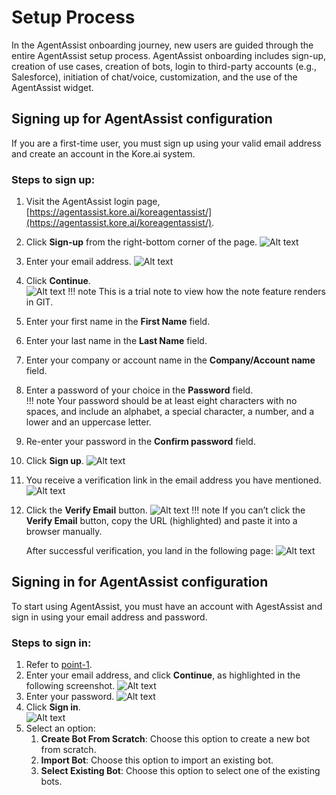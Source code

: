 # **Setup Process**

In the AgentAssist onboarding journey, new users are guided through the entire AgentAssist setup process. AgentAssist onboarding includes sign-up, creation of use cases, creation of bots, login to third-party accounts (e.g., Salesforce), initiation of chat/voice, customization, and the use of the AgentAssist widget.

## Signing up for AgentAssist configuration

If you are a first-time user, you must sign up using your valid email address and create an account in the Kore.ai system.

### Steps to sign up:

1. Visit the AgentAssist login page, [https://agentassist.kore.ai/koreagentassist/](https://agentassist.kore.ai/koreagentassist/).
2. Click **Sign-up** from the right-bottom corner of the page.
![Alt text](../assets/images/agent-assist-revised-onboarding/new-user-signup-page.png)

3. Enter your email address.
![Alt text](../assets/images/agent-assist-revised-onboarding/enter-email-address.png)
4. Click **Continue**. \
![Alt text](../assets/images/agent-assist-revised-onboarding/enter-signup-details.png)
!!! note
    This is a trial note to view how the note feature renders in GIT.
5. Enter your first name in the **First Name** field.
6. Enter your last name in the **Last Name** field.
7. Enter your company or account name in the **Company/Account name** field.
8. Enter a password of your choice in the **Password** field. \
!!! note
Your password should be at least eight characters with no spaces, and include an alphabet, a special character, a number, and a lower and an uppercase letter.
9. Re-enter your password in the **Confirm password** field.
10. Click **Sign up**.
![Alt text](../assets/images/agent-assist-revised-onboarding/signup-completion-page.png)
11. You receive a verification link in the email address you have mentioned.
![Alt text](../assets/images/agent-assist-revised-onboarding/verification-link-email-notification.png)
12. Click the **Verify Email** button.
![Alt text](../assets/images/agent-assist-revised-onboarding/verify-email.png)
!!! note
    If you can’t click the **Verify Email** button, copy the URL (highlighted) and paste it into a browser manually.

    After successful verification, you land in the following page:
    ![Alt text](../assets/images/agent-assist-revised-onboarding/welcome-page.png)
## Signing in for AgentAssist configuration

To start using AgentAssist, you must have an account with AgestAssist and sign in using your email address and password.

### Steps to sign in:

1. Refer to [point-1](#setup-process).
2. Enter your email address, and click **Continue**, as highlighted in the following screenshot.
![Alt text](../assets/images/agent-assist-revised-onboarding/enter-email-address.png)
3. Enter your password.
![Alt text](../assets/images/agent-assist-revised-onboarding/password-signup.png)
4. Click **Sign in**. \
![Alt text](../assets/images/agent-assist-revised-onboarding/welcome-page.png)
5. Select an option:
    1. **Create Bot From Scratch**: Choose this option to create a new bot from scratch.
    2. **Import Bot**: Choose this option to import an existing bot.
    3. **Select Existing Bot**: Choose this option to select one of the existing bots.
